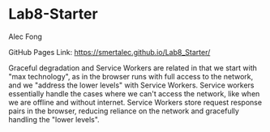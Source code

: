 # Lab8-Starter

Alec Fong  
  
GitHub Pages Link: https://smertalec.github.io/Lab8_Starter/  
  
Graceful degradation and Service Workers are related in that we start with "max technology", as in the browser runs with full access to the network, and we "address the lower levels" with Service Workers. Service workers essentially handle the cases where we can't access the network, like when we are offline and without internet. Service Workers store request response pairs in the browser, reducing reliance on the network and gracefully handling the "lower levels".